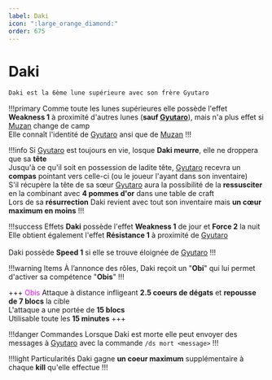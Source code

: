 ```yaml
---
label: Daki
icon: ":large_orange_diamond:"
order: 675
---
```


# Daki

```txt
Daki est la 6ème lune supérieure avec son frère Gyutaro
```

!!!primary
Comme toute les lunes supérieures elle possède l'effet **Weakness 1** à proximité d'autres lunes (**sauf [Gyutaro](./gyutaro)**), mais n'a plus effet si [Muzan](./muzan) change de camp <br>
Elle connaît l'identité de [Gyutaro](./gyutaro) ansi que de [Muzan](./muzan)
!!!


!!!info 
Si [Gyutaro](./gyutaro) est toujours en vie, losque **Daki meurre**, elle ne droppera que sa **tête** <br>
Jusqu'à ce qu'il soit en possession de ladite tête, [Gyutaro](./gyutaro) recevra un **compas** pointant vers celle-ci (ou le joueur l'ayant dans son inventaire) <br>
S'il récupère la tête de sa sœur [Gyutaro](./gyutaro) aura la possibilité de la **ressusciter** en la combinant avec **4 pommes d'or** dans une table de craft <br>
Lors de sa **résurrection** Daki revient avec tout son inventaire mais **un cœur maximum en moins**
!!!


!!!success Effets
**Daki** possède l'effet **Weakness 1** de jour et **Force 2** la nuit <br>
Elle obtient également l'effet **Résistance 1** à proximité de [Gyutaro](./gyutaro) <br>
<br>
Daki possède **Speed 1** si elle se trouve éloignée de [Gyutaro](./gyutaro)
!!!


!!!warning Items
À l’annonce des rôles, Daki reçoit un "**Obi**" qui lui permet d'activer sa compétence "**Obis**"
!!!


+++ <d style="color:fuchsia;">Obis</d>
Attaque à distance infligeant **2.5 coeurs de dégats** et **repousse de 7 blocs** la cible <br>
L'attaque a une portée de **15 blocs** <br>
Utilisable toute les **15 minutes**
+++


!!!danger Commandes
Lorsque Daki est morte elle peut envoyer des messages à [Gyutaro](./gyutaro) avec la commande ```/ds mort <message>```
!!!


!!!light Particularités
Daki gagne **un coeur maximum** supplémentaire à chaque **kill** qu'elle effectue 
!!!














